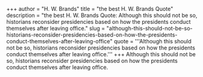 +++
author = "H. W. Brands"
title = "the best H. W. Brands Quote"
description = "the best H. W. Brands Quote: Although this should not be so, historians reconsider presidencies based on how the presidents conduct themselves after leaving office."
slug = "although-this-should-not-be-so-historians-reconsider-presidencies-based-on-how-the-presidents-conduct-themselves-after-leaving-office"
quote = '''Although this should not be so, historians reconsider presidencies based on how the presidents conduct themselves after leaving office.'''
+++
Although this should not be so, historians reconsider presidencies based on how the presidents conduct themselves after leaving office.
